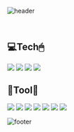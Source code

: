 ![header](https://capsule-render.vercel.app/api?type=soft&color=0:fbc2eb,100:a6c1ee&height=300&section=header&text=juhye0102&fontColor=ffffff&fontAlignY=40&fontSize=100&desc=⸝⸝⍢⸝⸝ෆ&descAlignY=65&animation=scaleIn)

<br />
  <h2>💻Tech🖱</h2>
  <a href="#"><img src="https://img.shields.io/badge/C-A8B9CC?style=flat&logo=C&logoColor=white"/></a>
  <a href="#"><img src="https://img.shields.io/badge/Javascript-A8B9CC?style=flat&logo=Javascript&logoColor=white"/></a>
  <a href="#"><img src="https://img.shields.io/badge/Django-A8B9CC?style=flat&logo=Django&logoColor=white"/></a>
  <a href="#"><img src="https://img.shields.io/badge/Python-A8B9CC?style=flat&logo=Python&logoColor=white"/></a>



  
  
<br />
  <h2>🔧Tool🔨</h2>
  <a href="#"><img src="https://img.shields.io/badge/GitKraken-179287?style=flat-square&logo=GitKraken&logoColor=white"/></a>
  <a href="#"><img src="https://img.shields.io/badge/Visual Studio-5C2D91?style=flat-square&logo=Visual-Studio&logoColor=white"/></a>
  <a href="#"><img src="https://img.shields.io/badge/Visual Studio Code-007ACC?style=flat-square&logo=Visual-Studio-Code&logoColor=white"/></a>
  <a href="#"><img src="https://img.shields.io/badge/Slack-4A154B?style=flat-square&logo=Slack&logoColor=white"/></a>
  <a href="#"><img src="https://img.shields.io/badge/Notion-000000?style=flat-square&logo=Notion&logoColor=white"/></a>
  <a href="#"><img src="https://img.shields.io/badge/Github-181717?style=flat-square&logo=Github&logoColor=white"/></a>
  <a href="#"><img src="https://img.shields.io/badge/Pycharm-A8B9CC?style=flat-square&logo=Pycharm&logoColor=white"/></a>


![footer](https://capsule-render.vercel.app/api?section=footer&type=waving&color=0:fbc2eb,100:a6c1ee&height=130)
